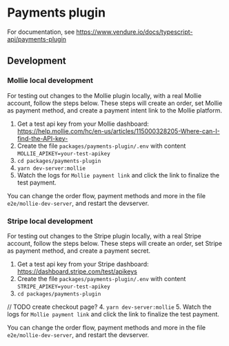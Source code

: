 # Payments plugin

For documentation, see https://www.vendure.io/docs/typescript-api/payments-plugin

## Development

### Mollie local development

For testing out changes to the Mollie plugin locally, with a real Mollie account, follow the steps below. These steps
will create an order, set Mollie as payment method, and create a payment intent link to the Mollie platform.

1. Get a test api key from your Mollie
   dashboard: https://help.mollie.com/hc/en-us/articles/115000328205-Where-can-I-find-the-API-key-
2. Create the file `packages/payments-plugin/.env` with content `MOLLIE_APIKEY=your-test-apikey`
3. `cd packages/payments-plugin`
5. `yarn dev-server:mollie`
6. Watch the logs for `Mollie payment link` and click the link to finalize the test payment.

You can change the order flow, payment methods and more in the file `e2e/mollie-dev-server`, and restart the devserver.

### Stripe local development

For testing out changes to the Stripe plugin locally, with a real Stripe account, follow the steps below. These steps
will create an order, set Stripe as payment method, and create a payment secret.

1. Get a test api key from your Stripe
   dashboard: https://dashboard.stripe.com/test/apikeys
2. Create the file `packages/payments-plugin/.env` with content `STRIPE_APIKEY=your-test-apikey`
3. `cd packages/payments-plugin`


// TODO create checkout page?
4. `yarn dev-server:mollie`
5. Watch the logs for `Mollie payment link` and click the link to finalize the test payment.

You can change the order flow, payment methods and more in the file `e2e/mollie-dev-server`, and restart the devserver.
